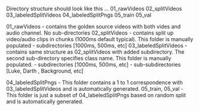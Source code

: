 Directory structure should look like this ...
01_rawVideos  02_splitVideos  03_labeledSplitVideos  04_labeledSplitPngs  05_train  05_val

01_rawVideos - contains the golden source videos with both vides and audio channel.  No sub-directories
02_splitVideos - contains split up video/audio clips in chunks (1000ms default typical).  This folder is manually populated
               - subdirectories [1000ms, 500ms, etc]
03_labeledSplitVideos - contains same structure as 02_splitVideos with added subdirectory.  The second sub-directory specifies class name.  This folder is manually populated.
              - subdirectories [1000ms, 500ms, etc]
              - sub-subdirectories [Luke, Darth , Background, etc]

04_labeledSplitPngs - This folder contains a 1 to 1 correspondence with 03_labeledSplitVideos and is automatically generated.
05_train, 05_val   -  This folder is just a subset of 04_labeledSplitPngs based on random split and is automatically generated.

